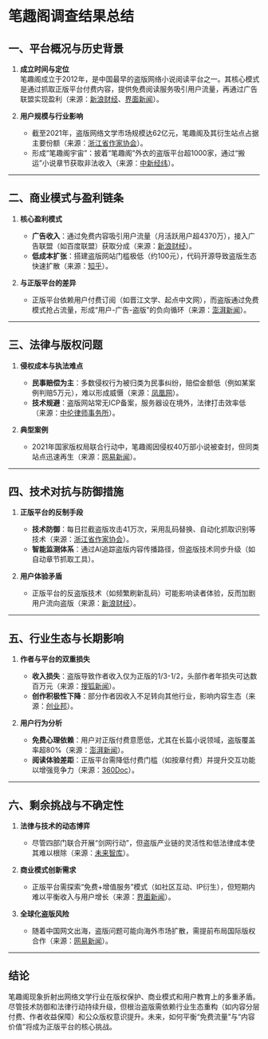 # 笔趣阁调查结果总结

## 一、平台概况与历史背景
1. **成立时间与定位**  
   笔趣阁成立于2012年，是中国最早的盗版网络小说阅读平台之一。其核心模式是通过抓取正版平台付费内容，提供免费阅读服务吸引用户流量，再通过广告联盟实现盈利（来源：[新浪财经](https://finance.sina.com.cn/tech/2022-05-30/doc-imizmscu4210978.shtml)、[界面新闻](https://www.jiemian.com/article/7530356.html)）。

2. **用户规模与行业影响**  
   - 截至2021年，盗版网络文学市场规模达62亿元，笔趣阁及其衍生站点占据主要份额（来源：[浙江省作家协会](https://www.zjzj.org/art/2023/4/28/art_1229752523_21328.html)）。  
   - 形成“笔趣阁宇宙”：披着“笔趣阁”外衣的盗版平台超1000家，通过“搬运”小说章节获取非法收入（来源：[中新经纬](http://www.jwview.com/jingwei/html/05-27/485013.shtml)）。

---

## 二、商业模式与盈利链条
1. **核心盈利模式**  
   - **广告收入**：通过免费内容吸引用户流量（月活跃用户超4370万），接入广告联盟（如百度联盟）获取分成（来源：[新浪财经](https://finance.sina.com.cn/tech/2022-05-30/doc-imizmscu4210978.shtml)）。  
   - **低成本扩张**：搭建盗版网站门槛极低（约100元），代码开源导致盗版生态快速扩散（来源：[知乎](https://www.zhihu.com/question/534818972/answer/2505379947)）。

2. **与正版平台的差异**  
   - 正版平台依赖用户付费订阅（如晋江文学、起点中文网），而盗版通过免费模式抢占流量，形成“用户-广告-盗版”的负向循环（来源：[澎湃新闻](https://www.thepaper.cn/newsDetail_forward_12335972)）。

---

## 三、法律与版权问题
1. **侵权成本与执法难点**  
   - **民事赔偿为主**：多数侵权行为被归类为民事纠纷，赔偿金额低（例如某案例判赔5万元），难以形成威慑（来源：[凤凰网](https://i.ifeng.com/c/8M5gHcOowcg)）。  
   - **技术规避**：盗版网站常无ICP备案，服务器设在境外，法律打击效率低（来源：[中伦律师事务所](https://www.zhonglun.com/research/articles/9448.html)）。

2. **典型案例**  
   - 2021年国家版权局联合行动中，笔趣阁因侵权40万部小说被查封，但同类站点迅速再生（来源：[网易新闻](https://www.163.com/dy/article/FSRVKPQU0521JR9O.html)）。

---

## 四、技术对抗与防御措施
1. **正版平台的反制手段**  
   - **技术防御**：每日拦截盗版攻击41万次，采用乱码替换、自动化抓取识别等技术（来源：[浙江省作家协会](https://www.zjzj.org/art/2023/4/28/art_1229752523_21328.html)）。  
   - **智能监测体系**：通过AI追踪盗版内容传播路径，但盗版技术同步升级（如自动章节抓取工具）。

2. **用户体验矛盾**  
   - 正版平台的反盗版技术（如频繁刷新乱码）可能影响读者体验，反而加剧用户流向盗版（来源：[新浪财经](https://finance.sina.cn/chanjing/gdxw/2021-04-23/detail-ikmyaawc1217613.d.html)）。

---

## 五、行业生态与长期影响
1. **作者与平台的双重损失**  
   - **收入损失**：盗版导致作者收入仅为正版的1/3-1/2，头部作者年损失可达数百万元（来源：[搜狐新闻](https://www.sohu.com/a/670969214_121332532)）。  
   - **创作积极性下降**：部分作者因收入不足转向其他行业，影响内容生态（来源：[创业邦](https://m.cyzone.cn/article/683479.html)）。

2. **用户行为分析**  
   - **免费心理依赖**：用户对正版付费意愿低，尤其在长篇小说领域，盗版覆盖率超80%（来源：[澎湃新闻](https://www.thepaper.cn/newsDetail_forward_18827011)）。  
   - **阅读体验差距**：正版平台需降低付费门槛（如按章付费）并提升交互功能以增强竞争力（来源：[360Doc](http://www.360doc.com/content/20/0903/21/71400495_933846546.shtml)）。

---

## 六、剩余挑战与不确定性
1. **法律与技术的动态博弈**  
   - 尽管四部门联合开展“剑网行动”，但盗版产业链的灵活性和低法律成本使其难以根除（来源：[未来智库](https://www.vzkoo.com/question/1684135704198530)）。  

2. **商业模式创新需求**  
   - 正版平台需探索“免费+增值服务”模式（如社区互动、IP衍生），但短期内难以平衡收入与用户增长（来源：[界面新闻](https://www.jiemian.com/article/7530356.html)）。  

3. **全球化盗版风险**  
   - 随着中国网文出海，盗版问题可能向海外市场扩散，需提前布局国际版权合作（来源：[网易新闻](https://www.163.com/dy/article/H8N6RBH90511CMF5.html)）。

---

## 结论
笔趣阁现象折射出网络文学行业在版权保护、商业模式和用户教育上的多重矛盾。尽管技术防御和法律行动持续升级，但根治盗版需依赖行业生态重构（如内容分层付费、作者收益保障）和公众版权意识提升。未来，如何平衡“免费流量”与“内容价值”将成为正版平台的核心挑战。